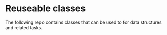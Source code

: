 # Reuseable classes

The following repo contains classes that can be used to for data structures and related tasks.
